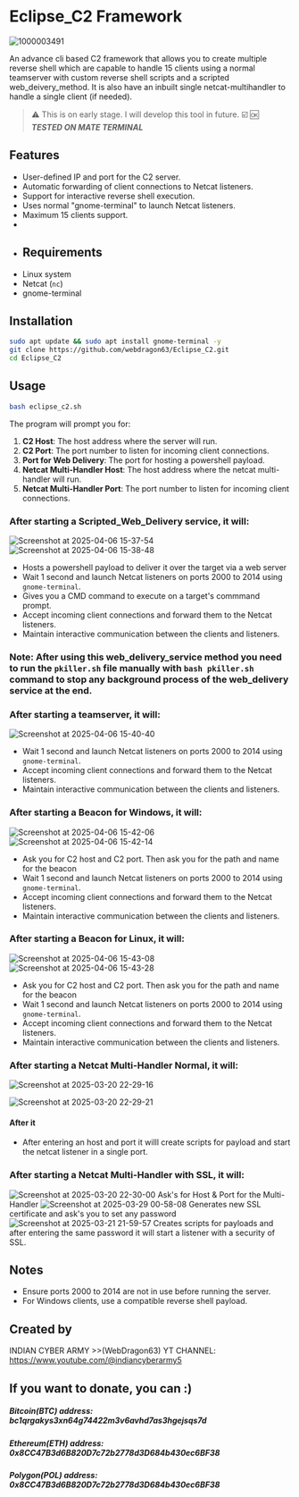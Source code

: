 # Eclipse_C2 Framework
![1000003491](https://github.com/user-attachments/assets/acda833e-d678-422a-87d0-6a290eefd5c1)

An advance cli based C2 framework that allows you to create multiple reverse shell which are capable to handle 15 clients using a normal teamserver with custom reverse shell scripts and a scripted web_deivery_method. It is also have an inbuilt single netcat-multihandler to handle a single client (if needed).

> :warning: This is on early stage. I will develop this tool in future.
> :ballot_box_with_check: :ok: ***TESTED ON MATE TERMINAL***
## Features
- User-defined IP and port for the C2 server.
- Automatic forwarding of client connections to Netcat listeners.
- Support for interactive reverse shell execution.
- Uses normal "gnome-terminal" to launch Netcat listeners.
- Maximum 15 clients support.
-
- ## Requirements
- Linux system
- Netcat (`nc`)
- gnome-terminal


## Installation
```sh
sudo apt update && sudo apt install gnome-terminal -y
git clone https://github.com/webdragon63/Eclipse_C2.git
cd Eclipse_C2
```

## Usage
```sh
bash eclipse_c2.sh
```
The program will prompt you for:
1. **C2 Host**: The host address where the server will run.
2. **C2 Port**: The port number to listen for incoming client connections.
3. **Port for Web Delivery**: The port for hosting a powershell payload.
4. **Netcat Multi-Handler Host**: The host address where the netcat multi-handler will run.
5. **Netcat Multi-Handler Port**: The port number to listen for incoming client connections.


### After starting a Scripted_Web_Delivery service, it will:
![Screenshot at 2025-04-06 15-37-54](https://github.com/user-attachments/assets/85e24503-cd6b-4520-833a-fa31439438dd)
![Screenshot at 2025-04-06 15-38-48](https://github.com/user-attachments/assets/defdbcb4-3a9d-4c30-962a-d3c830fe7218)

- Hosts a powershell payload to deliver it over the target via a web server 
- Wait 1 second and launch Netcat listeners on ports 2000 to 2014 using `gnome-terminal`.
- Gives you a CMD command to execute on a target's commmand prompt.
- Accept incoming client connections and forward them to the Netcat listeners.
- Maintain interactive communication between the clients and listeners.
### Note: After using this web_delivery_service method you need to run the `pkiller.sh` file manually with `bash pkiller.sh` command to stop any background process of the web_delivery service at the end. 

### After starting a teamserver, it will:
![Screenshot at 2025-04-06 15-40-40](https://github.com/user-attachments/assets/19b9c975-a7bd-45d6-956e-1aca26925491)

- Wait 1 second and launch Netcat listeners on ports 2000 to 2014 using `gnome-terminal`.
- Accept incoming client connections and forward them to the Netcat listeners.
- Maintain interactive communication between the clients and listeners.

### After starting a Beacon for Windows, it will:
![Screenshot at 2025-04-06 15-42-06](https://github.com/user-attachments/assets/5673b4a3-4cc0-4c3d-a84d-4b53af320328)
![Screenshot at 2025-04-06 15-42-14](https://github.com/user-attachments/assets/87c65686-d62e-4074-add1-4f4b073de4a4)

- Ask you for C2 host and C2 port. Then ask you for the path and name for the beacon
- Wait 1 second and launch Netcat listeners on ports 2000 to 2014 using `gnome-terminal`.
- Accept incoming client connections and forward them to the Netcat listeners.
- Maintain interactive communication between the clients and listeners.

### After starting a Beacon for Linux, it will:
![Screenshot at 2025-04-06 15-43-08](https://github.com/user-attachments/assets/8a394762-58c2-454e-b1b5-622ee97a725e)
![Screenshot at 2025-04-06 15-43-28](https://github.com/user-attachments/assets/3aad67a7-0b0a-40e3-b533-5cf8e6a2feaf)

- Ask you for C2 host and C2 port. Then ask you for the path and name for the beacon
- Wait 1 second and launch Netcat listeners on ports 2000 to 2014 using `gnome-terminal`.
- Accept incoming client connections and forward them to the Netcat listeners.
- Maintain interactive communication between the clients and listeners.

### After starting a Netcat Multi-Handler Normal, it will:
![Screenshot at 2025-03-20 22-29-16](https://github.com/user-attachments/assets/19e330f2-4d3d-48bf-840e-6561de0239a2)

![Screenshot at 2025-03-20 22-29-21](https://github.com/user-attachments/assets/1ec0f84f-5878-4388-860e-7a33f8e0fa42)
#### After it
- After entering an host and port it willl create scripts for payload and start the netcat listener in a single port.

### After starting a Netcat Multi-Handler with SSL, it will:
![Screenshot at 2025-03-20 22-30-00](https://github.com/user-attachments/assets/5d357f48-f4fe-42cb-914b-39f911d03844)
Ask's for Host & Port for the Multi-Handler
![Screenshot at 2025-03-29 00-58-08](https://github.com/user-attachments/assets/0f0d7fbd-b461-4c3f-a3fd-a1f75ef14c9b)
Generates new SSL certificate and ask's you to set any password
![Screenshot at 2025-03-21 21-59-57](https://github.com/user-attachments/assets/013ce1d2-09db-43f5-ad2b-32c76ab44298)
Creates scripts for payloads and after entering the same password it will start a listener with a security of SSL.


## Notes
- Ensure ports 2000 to 2014 are not in use before running the server.
- For Windows clients, use a compatible reverse shell payload.

## Created by
INDIAN CYBER ARMY >>(WebDragon63)
YT CHANNEL: https://www.youtube.com/@indiancyberarmy5

## If you want to donate, you can :)
##### Bitcoin(BTC) address: bc1qrgakys3xn64g74422m3v6avhd7as3hgejsqs7d
##### Ethereum(ETH) address: 0x8CC47B3d6B820D7c72b2778d3D684b430ec6BF38
##### Polygon(POL) address: 0x8CC47B3d6B820D7c72b2778d3D684b430ec6BF38
